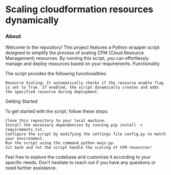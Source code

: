 # Scaling cloudformation resources dynamically

### About

Welcome to the repository! This project features a Python wrapper script designed to simplify the process of scaling CFM (Cloud Resource Management) resources. By running this script, you can effortlessly manage and deploy resources based on your requirements.
Functionality

The script provides the following functionalities:

    Resource Scaling: It automatically checks if the resource enable flag is set to True. If enabled, the script dynamically creates and adds the specified resource during deployment.

Getting Started

To get started with the script, follow these steps:

    Clone this repository to your local machine.
    Install the necessary dependencies by running pip install -r requirements.txt.
    Configure the script by modifying the settings file config.py to match your environment.
    Run the script using the command python main.py.
    Sit back and let the script handle the scaling of CFM resources!

Feel free to explore the codebase and customize it according to your specific needs. Don't hesitate to reach out if you have any questions or need further assistance.


